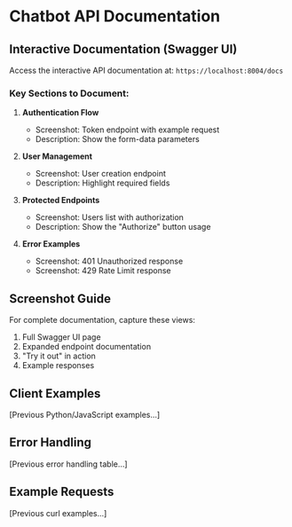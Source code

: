 # Chatbot API Documentation

## Interactive Documentation (Swagger UI)

Access the interactive API documentation at:
`https://localhost:8004/docs`

### Key Sections to Document:

1. **Authentication Flow**
   - Screenshot: Token endpoint with example request
   - Description: Show the form-data parameters

2. **User Management**
   - Screenshot: User creation endpoint
   - Description: Highlight required fields

3. **Protected Endpoints** 
   - Screenshot: Users list with authorization
   - Description: Show the "Authorize" button usage

4. **Error Examples**
   - Screenshot: 401 Unauthorized response
   - Screenshot: 429 Rate Limit response

## Screenshot Guide

For complete documentation, capture these views:
1. Full Swagger UI page
2. Expanded endpoint documentation
3. "Try it out" in action
4. Example responses

## Client Examples
[Previous Python/JavaScript examples...]

## Error Handling
[Previous error handling table...]

## Example Requests
[Previous curl examples...]